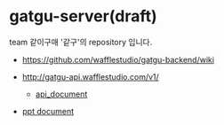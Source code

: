 # gatgu-server(draft)


team 같이구매 '같구'의  repository 입니다.


- https://github.com/wafflestudio/gatgu-backend/wiki

- http://gatgu-api.wafflestudio.com/v1/
  - [api_document](https://www.notion.so/API-DOC-d710c8e83be648019689fa8b3f50a219)

- [ppt document](https://s3.us-west-2.amazonaws.com/secure.notion-static.com/25cd852d-a207-4770-95de-fa45106afcd6/%E1%84%80%E1%85%A1%E1%87%80%E1%84%80%E1%85%AE_%E1%84%87%E1%85%A1%E1%86%AF%E1%84%91%E1%85%AD%E1%84%8C%E1%85%A1%E1%84%85%E1%85%AD.pdf?X-Amz-Algorithm=AWS4-HMAC-SHA256&X-Amz-Credential=AKIAT73L2G45O3KS52Y5%2F20210918%2Fus-west-2%2Fs3%2Faws4_request&X-Amz-Date=20210918T105816Z&X-Amz-Expires=86400&X-Amz-Signature=b658256537fd172f166cd728eff0bc733dde7465c1a61d9cb4dd5962411c5d2b&X-Amz-SignedHeaders=host&response-content-disposition=filename%20%3D%22%25E1%2584%2580%25E1%2585%25A1%25E1%2587%2580%25E1%2584%2580%25E1%2585%25AE_%25E1%2584%2587%25E1%2585%25A1%25E1%2586%25AF%25E1%2584%2591%25E1%2585%25AD%25E1%2584%258C%25E1%2585%25A1%25E1%2584%2585%25E1%2585%25AD.pdf%22)

